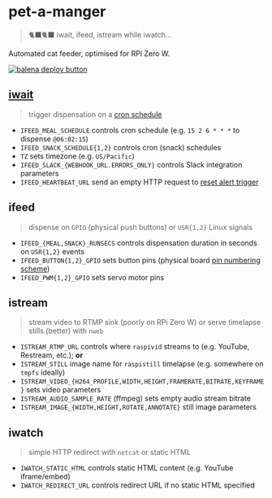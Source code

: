 # pet-a-manger
> 🐈‍⬛🐈‍⬛ iwait, ifeed, istream while iwatch...

Automated cat feeder, optimised for RPi Zero W.

[![balena deploy button](https://www.balena.io/deploy.svg)](https://dashboard.balena-cloud.com/deploy?repoUrl=https://github.com/belodetek/pet-a-manger)

## [iwait](https://github.com/mcuadros/ofelia)
> trigger dispensation on a [cron schedule](https://pkg.go.dev/github.com/robfig/cron)

* `IFEED_MEAL_SCHEDULE` controls cron schedule (e.g. `15 2 6 * * *` to dispense `@06:02:15`)
* `IFEED_SNACK_SCHEDULE{1,2}` controls cron (snack) schedules
* `TZ` sets timezone (e.g. `US/Pacific`)
* `IFEED_SLACK_{WEBHOOK_URL.ERRORS_ONLY}` controls Slack integration parameters
* `IFEED_HEARTBEAT_URL` send an empty HTTP request to [reset alert trigger](https://healthchecks.io/)


## ifeed
> dispense on `GPIO` (physical push buttons) or `USR{1,2}` Linux signals

* `IFEED_{MEAL,SNACK}_RUNSECS` controls dispensation duration in seconds on `USR{1,2}` events
* `IFEED_BUTTON{1,2}_GPIO` sets button pins (physical board [pin numbering scheme](https://pinout.xyz/))
* `IFEED_PWM{1,2}_GPIO` sets servo motor pins


## istream
> stream video to RTMP sink (poorly on RPi Zero W) or serve timelapse stills (better) with `nweb`

* `ISTREAM_RTMP_URL` controls where `raspivid` streams to (e.g. YouTube, Restream, etc.); **or**
* `ISTREAM_STILL` image name for `raspistill` timelapse (e.g. somewhere on `tmpfs` ideally)
* `ISTREAM_VIDEO_{H264_PROFILE,WIDTH,HEIGHT,FRAMERATE,BITRATE,KEYFRAME}` sets video parameters
* `ISTREAM_AUDIO_SAMPLE_RATE` (ffmpeg) sets empty audio stream bitrate
* `ISTREAM_IMAGE_{WIDTH,HEIGHT,ROTATE,ANNOTATE}` still image parameters


## iwatch
> simple HTTP redirect with `netcat` or static HTML

* `IWATCH_STATIC_HTML` controls static HTML content (e.g. YouTube iframe/embed)
* `IWATCH_REDIRECT_URL` controls redirect URL if no static HTML specified
